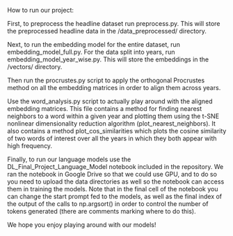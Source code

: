 How to run our project:

First, to preprocess the headline dataset run preprocess.py. This will store the preprocessed headline data in the /data_preprocessed/ directory.

Next, to run the embedding model for the entire dataset, run embedding_model_full.py.
For the data split into years, run embedding_model_year_wise.py.
This will store the embeddings in the /vectors/ directory.

Then run the procrustes.py script to apply the orthogonal Procrustes method on all the embedding matrices in order to align them across years.

Use the word_analysis.py script to actually play around with the aligned embedding matrices. This file contains a method for finding nearest neighbors to a word within a given year and plotting them using the t-SNE nonlinear dimensionality reduction algorithm (plot_nearest_neighbors). It also contains a method plot_cos_similarities which plots the cosine similarity of two words of interest over all the years in which they both appear with high frequency.

Finally, to run our language models use the DL_Final_Project_Language_Model notebook included in the repository. We ran the notebook in Google Drive so that we could use GPU, and to do so you need to upload the data directories as well so the notebook can access them in training the models. Note that in the final cell of the notebook you can change the start prompt fed to the models, as well as the final index of the output of the calls to np.argsort() in order to  control the number of tokens generated (there are comments marking where to do this).

We hope you enjoy playing around with our models!